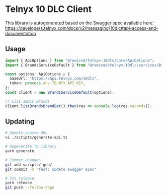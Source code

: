 # Telnyx 10 DLC Client

This library is autogenerated based on the Swagger spec available here: https://developers.telnyx.com/docs/v2/messaging/10dlc#api-access-and-documentation

## Usage

```ts
import { ApiOptions } from "@rewired/telnyx-10dlc/core/ApiOptions";
import { BrandsServiceDefault } from "@rewired/telnyx-10dlc/services/BrandsServiceDefault";

const options: ApiOptions = {
  baseUrl: "https://api.telnyx.com/10dlc",
  token: process.env.TELNYX_API_KEY,
};
const client = new BrandsServiceDefault(options);

// List 10DLC Brands
client.listBrandsBrandGet().then(res => console.log(res.records));
```

## Updating

```sh
# Update source URL
vi ./scripts/generate-api.ts

# Regenerate TS library
yarn generate

# Commit changes
git add scripts/ gen/
git commit -m "feat: update swagger spec"

# Cut release
yarn release
git push --follow-tags
```

